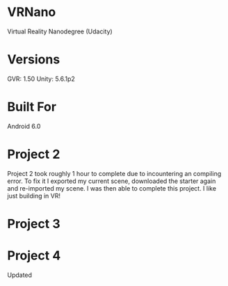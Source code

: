 # VRNano
Virtual Reality Nanodegree (Udacity)

# Versions
GVR: 1.50
Unity: 5.6.1p2

# Built For
Android 6.0

# Project 2

Project 2 took roughly 1 hour to complete due to incountering an compiling error. To fix it I exported my current scene, downloaded the starter again and re-imported my scene. I was then able to complete this project. I like just building in VR!

# Project 3

# Project 4

Updated